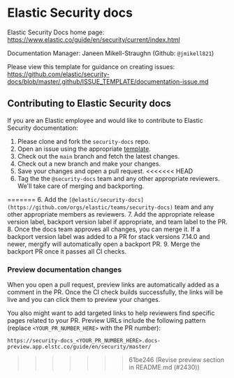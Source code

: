 # Elastic Security docs

Elastic Security Docs home page: https://www.elastic.co/guide/en/security/current/index.html

Documentation Manager: Janeen Mikell-Straughn (Github: `@jmikell821`)

Please view this template for guidance on creating issues: https://github.com/elastic/security-docs/blob/master/.github/ISSUE_TEMPLATE/documentation-issue.md

## Contributing to Elastic Security docs

If you are an Elastic employee and would like to contribute to Elastic Security documentation: 
1. Please clone and fork the `security-docs` repo. 
2. Open an issue using the appropriate [template](https://github.com/elastic/security-docs/tree/master/.github/ISSUE_TEMPLATE).
3. Check out the `main` branch and fetch the latest changes. 
4. Check out a new branch and make your changes. 
5. Save your changes and open a pull request. 
<<<<<<< HEAD
6. Tag the the `@security-docs` team and any other appropriate reviewers. We'll take care of merging and backporting.  

=======
6. Add the `[@elastic/security-docs](https://github.com/orgs/elastic/teams/security-docs)` team and any other appropriate members as reviewers. 
7. Add the appropriate release version label, backport version label if appropriate, and team label to the PR. 
8. Once the docs team approves all changes, you can merge it. If a backport version label was added to a PR for stack versions 7.14.0 and newer, mergify will automatically open a backport PR. 
9. Merge the backport PR once it passes all CI checks. 

### Preview documentation changes

When you open a pull request, preview links are automatically added as a comment in the PR. Once the CI check builds successfully, the links will be live and you can click them to preview your changes.

You also might want to add targeted links to help reviewers find specific pages related to your PR. Preview URLs include the following pattern (replace `<YOUR_PR_NUMBER_HERE>` with the PR number):

```
https://security-docs_<YOUR_PR_NUMBER_HERE>.docs-preview.app.elstc.co/guide/en/security/master/
```
>>>>>>> 61be246 (Revise preview section in README.md (#2430))

